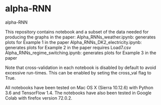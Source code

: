 # alpha-RNN
alpha-RNN

This repository contains notebook and a subset of the data needed for producing the graphs in the paper: 
Alpha_RNNs_weather.ipynb: generates plots for Example 1 in the paper
Alpha_RNNs_DK2_electricity.ipynb: generates plots for Example 2 in the paper
requires Load7.csv
Alpha_RNNs_regime_switching.ipynb: generates plots for Example 3 in the paper

Note that cross-validation in each notebook is disabled by default to avoid excessive run-times. This can be enabled by seting the cross_val flag to True.

All notebooks have been tested on Mac OS X (Sierra 10.12.6) with Python 3.6 and TensorFlow 1.4. 
The notebooks have also been tested in Google Colab with firefox version 72.0.2.
